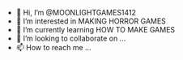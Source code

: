 - 👋 Hi, I’m @MOONLIGHTGAMES1412
- 👀 I’m interested in MAKING HORROR GAMES
- 🌱 I’m currently learning HOW TO MAKE GAMES
- 💞️ I’m looking to collaborate on ...
- 📫 How to reach me ...

<!---
MOONLIGHTGAMES1412/MOONLIGHTGAMES1412 is a ✨ special ✨ repository because its `README.md` (this file) appears on your GitHub profile.
You can click the Preview link to take a look at your changes.
--->
